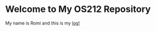 # Welcome to My OS212 Repository
My name is Romi and this is my [log!](https://ragnarom-kun.github.io/os212/TXT/mylog.txt)
